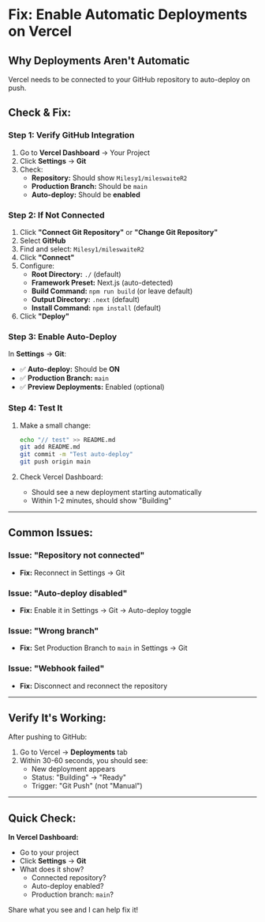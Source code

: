 # Fix: Enable Automatic Deployments on Vercel

## Why Deployments Aren't Automatic

Vercel needs to be connected to your GitHub repository to auto-deploy on push.

## Check & Fix:

### Step 1: Verify GitHub Integration

1. Go to **Vercel Dashboard** → Your Project
2. Click **Settings** → **Git**
3. Check:
   - **Repository:** Should show `Milesy1/mileswaiteR2`
   - **Production Branch:** Should be `main`
   - **Auto-deploy:** Should be **enabled**

### Step 2: If Not Connected

1. Click **"Connect Git Repository"** or **"Change Git Repository"**
2. Select **GitHub**
3. Find and select: `Milesy1/mileswaiteR2`
4. Click **"Connect"**
5. Configure:
   - **Root Directory:** `./` (default)
   - **Framework Preset:** Next.js (auto-detected)
   - **Build Command:** `npm run build` (or leave default)
   - **Output Directory:** `.next` (default)
   - **Install Command:** `npm install` (default)
6. Click **"Deploy"**

### Step 3: Enable Auto-Deploy

In **Settings** → **Git**:
- ✅ **Auto-deploy:** Should be **ON**
- ✅ **Production Branch:** `main`
- ✅ **Preview Deployments:** Enabled (optional)

### Step 4: Test It

1. Make a small change:
   ```bash
   echo "// test" >> README.md
   git add README.md
   git commit -m "Test auto-deploy"
   git push origin main
   ```

2. Check Vercel Dashboard:
   - Should see a new deployment starting automatically
   - Within 1-2 minutes, should show "Building"

---

## Common Issues:

### Issue: "Repository not connected"
- **Fix:** Reconnect in Settings → Git

### Issue: "Auto-deploy disabled"
- **Fix:** Enable it in Settings → Git → Auto-deploy toggle

### Issue: "Wrong branch"
- **Fix:** Set Production Branch to `main` in Settings → Git

### Issue: "Webhook failed"
- **Fix:** Disconnect and reconnect the repository

---

## Verify It's Working:

After pushing to GitHub:
1. Go to Vercel → **Deployments** tab
2. Within 30-60 seconds, you should see:
   - New deployment appears
   - Status: "Building" → "Ready"
   - Trigger: "Git Push" (not "Manual")

---

## Quick Check:

**In Vercel Dashboard:**
- Go to your project
- Click **Settings** → **Git**
- What does it show?
  - Connected repository?
  - Auto-deploy enabled?
  - Production branch: `main`?

Share what you see and I can help fix it!








